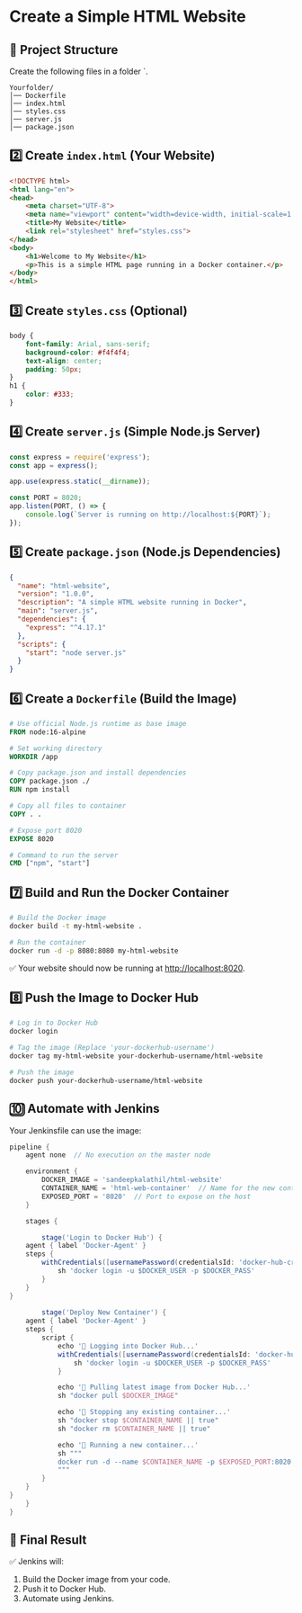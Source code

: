 # Create a Simple HTML Website

## 📌 Project Structure

Create the following files in a folder `.

```
Yourfolder/
│── Dockerfile
│── index.html
│── styles.css
│── server.js
│── package.json
```

## 2️⃣ Create `index.html` (Your Website)

```html
<!DOCTYPE html>
<html lang="en">
<head>
    <meta charset="UTF-8">
    <meta name="viewport" content="width=device-width, initial-scale=1.0">
    <title>My Website</title>
    <link rel="stylesheet" href="styles.css">
</head>
<body>
    <h1>Welcome to My Website</h1>
    <p>This is a simple HTML page running in a Docker container.</p>
</body>
</html>
```

## 3️⃣ Create `styles.css` (Optional)

```css
body {
    font-family: Arial, sans-serif;
    background-color: #f4f4f4;
    text-align: center;
    padding: 50px;
}
h1 {
    color: #333;
}
```

## 4️⃣ Create `server.js` (Simple Node.js Server)

```javascript
const express = require('express');
const app = express();

app.use(express.static(__dirname));

const PORT = 8020;
app.listen(PORT, () => {
    console.log(`Server is running on http://localhost:${PORT}`);
});
```

## 5️⃣ Create `package.json` (Node.js Dependencies)

```json
{
  "name": "html-website",
  "version": "1.0.0",
  "description": "A simple HTML website running in Docker",
  "main": "server.js",
  "dependencies": {
    "express": "^4.17.1"
  },
  "scripts": {
    "start": "node server.js"
  }
}
```

## 6️⃣ Create a `Dockerfile` (Build the Image)

```dockerfile
# Use official Node.js runtime as base image
FROM node:16-alpine

# Set working directory
WORKDIR /app

# Copy package.json and install dependencies
COPY package.json ./
RUN npm install

# Copy all files to container
COPY . .

# Expose port 8020
EXPOSE 8020

# Command to run the server
CMD ["npm", "start"]
```

## 7️⃣ Build and Run the Docker Container

```sh
# Build the Docker image
docker build -t my-html-website .

# Run the container
docker run -d -p 8080:8080 my-html-website
```
✅ Your website should now be running at [http://localhost:8020](http://localhost:8020).

## 8️⃣ Push the Image to Docker Hub

```sh
# Log in to Docker Hub
docker login

# Tag the image (Replace 'your-dockerhub-username')
docker tag my-html-website your-dockerhub-username/html-website

# Push the image
docker push your-dockerhub-username/html-website
```


## 🔟 Automate with Jenkins

Your Jenkinsfile can use the image:

```groovy
pipeline {
    agent none  // No execution on the master node

    environment {
        DOCKER_IMAGE = 'sandeepkalathil/html-website'
        CONTAINER_NAME = 'html-web-container'  // Name for the new container
        EXPOSED_PORT = '8020'  // Port to expose on the host
    }

    stages {

        stage('Login to Docker Hub') {
    agent { label 'Docker-Agent' }
    steps {
        withCredentials([usernamePassword(credentialsId: 'docker-hub-credentials', usernameVariable: 'DOCKER_USER', passwordVariable: 'DOCKER_PASS')]) {
            sh 'docker login -u $DOCKER_USER -p $DOCKER_PASS'
        }
    }
}
        
        stage('Deploy New Container') {
    agent { label 'Docker-Agent' }
    steps {
        script {
            echo '🔹 Logging into Docker Hub...'
            withCredentials([usernamePassword(credentialsId: 'docker-hub-credentials', usernameVariable: 'DOCKER_USER', passwordVariable: 'DOCKER_PASS')]) {
                sh 'docker login -u $DOCKER_USER -p $DOCKER_PASS'
            }

            echo '🔹 Pulling latest image from Docker Hub...'
            sh "docker pull $DOCKER_IMAGE"

            echo '🔹 Stopping any existing container...'
            sh "docker stop $CONTAINER_NAME || true"
            sh "docker rm $CONTAINER_NAME || true"

            echo '🔹 Running a new container...'
            sh """
            docker run -d --name $CONTAINER_NAME -p $EXPOSED_PORT:8020 $DOCKER_IMAGE
            """
        }
    }
}
    }
}

```

## 🎯 Final Result

✅ Jenkins will:

1. Build the Docker image from your code.
2. Push it to Docker Hub.
3. Automate using Jenkins.



